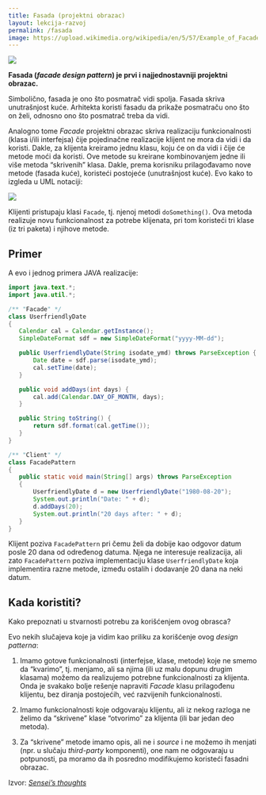 ```yaml
---
title: Fasada (projektni obrazac)
layout: lekcija-razvoj
permalink: /fasada
image: https://upload.wikimedia.org/wikipedia/en/5/57/Example_of_Facade_design_pattern_in_UML.png
---
```


![](https://upload.wikimedia.org/wikipedia/commons/d/d6/%27De_Calypso%27_Mauritsweg_Rotterdam2.jpg)

**Fasada (*facade design pattern*) je prvi i najjednostavniji projektni obrazac.**

Simbolično, fasada je ono što posmatrač vidi spolja. Fasada skriva unutrašnjost kuće. Arhitekta koristi fasadu da prikaže posmatraču ono što on želi, odnosno ono što posmatrač treba da vidi.

Analogno tome *Facade* projektni obrazac skriva realizaciju funkcionalnosti (klasa i/ili interfejsa) čije pojedinačne realizacije klijent ne mora da vidi i da koristi. Dakle, za klijenta kreiramo jednu klasu, koju će on da vidi i čije će metode moći da koristi. Ove metode su kreirane kombinovanjem jedne ili više metoda “skrivenih” klasa. Dakle, prema korisniku prilagođavamo nove metode (fasada kuće), koristeći postojeće (unutrašnjost kuće). Evo kako to izgleda u UML notaciji:

![]({{page.image}})

Klijenti pristupaju klasi `Facade`, tj. njenoj metodi `doSomething()`. Ova metoda realizuje novu funkcionalnost za potrebe klijenata, pri tom koristeći tri klase (iz tri paketa) i njihove metode.

## Primer

A evo i jednog primera JAVA realizacije:

```java
import java.text.*;
import java.util.*;

/** "Facade" */
class UserfriendlyDate
{
   Calendar cal = Calendar.getInstance();
   SimpleDateFormat sdf = new SimpleDateFormat("yyyy-MM-dd");

   public UserfriendlyDate(String isodate_ymd) throws ParseException {
       Date date = sdf.parse(isodate_ymd);
       cal.setTime(date);
   }

   public void addDays(int days) {
       cal.add(Calendar.DAY_OF_MONTH, days);
   }

   public String toString() {
       return sdf.format(cal.getTime());
   }
}

/** "Client" */
class FacadePattern
{
   public static void main(String[] args) throws ParseException
   {
       UserfriendlyDate d = new UserfriendlyDate("1980-08-20");  
       System.out.println("Date: " + d);  
       d.addDays(20);  
       System.out.println("20 days after: " + d);
   }
}
```

Klijent poziva `FacadePattern` pri čemu želi da dobije kao odgovor datum posle 20 dana od određenog datuma. Njega ne interesuje realizacija, ali zato `FacadePattern` poziva implementaciju klase `UserfriendlyDate` koja implementira razne metode, između ostalih i dodavanje 20 dana na neki datum.

## Kada koristiti?

Kako prepoznati u stvarnosti potrebu za korišćenjem ovog obrasca?

Evo nekih slučajeva koje ja vidim kao priliku za korišćenje ovog *design patterna*:

1. Imamo gotove funkcionalnosti (interfejse, klase, metode) koje ne smemo da “kvarimo”, tj. menjamo, ali sa njima (ili uz malu dopunu drugim klasama) možemo da realizujemo potrebne funkcionalnosti za klijenta. Onda je svakako bolje rešenje napraviti *Facade* klasu prilagođenu klijentu, bez diranja postojećih, već razvijenih funkcionalnosti.

2. Imamo funkcionalnosti koje odgovaraju klijentu, ali iz nekog razloga ne želimo da “skrivene” klase “otvorimo” za klijenta (ili bar jedan deo metoda).

3. Za “skrivene” metode imamo opis, ali ne i *source* i ne možemo ih menjati (npr. u slučaju *third-party* komponenti), one nam ne odgovaraju u potpunosti, pa moramo da ih posredno modifikujemo koristeći fasadni obrazac.


Izvor: *[Sensei’s thoughts](https://senseithoughts.wordpress.com/)*
